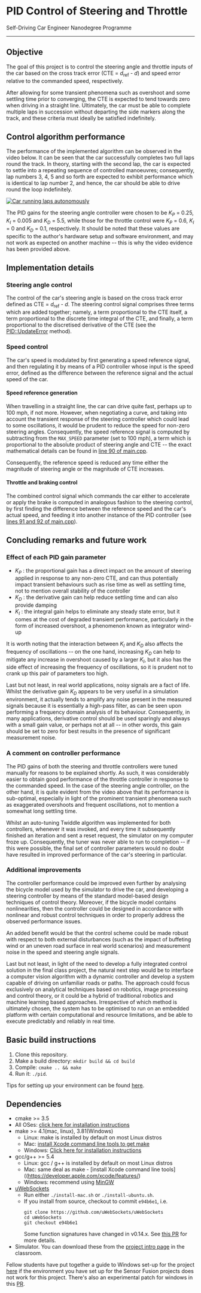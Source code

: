 # PID Control of Steering and Throttle
Self-Driving Car Engineer Nanodegree Programme

---

## Objective

The goal of this project is to control the steering angle and throttle inputs of the car based on the cross track error (CTE = _d_<sub>ref</sub> - _d_) and speed error relative to the commanded speed, respectively.

After allowing for some transient phenomena such as overshoot and some settling time prior to converging, the CTE is expected to tend towards zero when driving in a straight line. Ultimately, the car must be able to complete multiple laps in succession without departing the side markers along the track, and these criteria must ideally be satisfied indefinitely.

## Control algorithm performance

The performance of the implemented algorithm can be observed in the video below. It can be seen that the car successfully completes two full laps round the track. In theory, starting with the second lap, the car is expected to settle into a repeating sequence of controlled manoeuvres; consequently, lap numbers 3, 4, 5 and so forth are expected to exhibit performance which is identical to lap number 2, and hence, the car should be able to drive round the loop indefinitely.

[![Car running laps autonomously](https://img.youtube.com/vi/73V1IrIFXyY/0.jpg)](https://www.youtube.com/watch?v=73V1IrIFXyY)

The PID gains for the steering angle controller were chosen to be _K<sub>P</sub>_ = 0.25, _K<sub>I</sub>_ = 0.005 and _K<sub>D</sub>_ = 5.5, while those for the throttle control were _K<sub>P</sub>_ = 0.6, _K<sub>I</sub>_ = 0 and _K<sub>D</sub>_ = 0.1, respectively. It should be noted that these values are specific to the author's hardware setup and software environment, and may not work as expected on another machine -- this is why the video evidence has been provided above.

## Implementation details

### Steering angle control

The control of the car's steering angle is based on the cross track error defined as CTE = _d_<sub>ref</sub> - _d_. The steering control signal comprises three terms which are added together; namely, a term proportional to the CTE itself, a term proportional to the discrete time integral of the CTE, and finally, a term proportional to the discretised derivative of the CTE (see the [PID::UpdateError](https://github.com/shahid-n/pid-control/blob/master/src/PID.cpp#L26) method).

### Speed control

The car's speed is modulated by first generating a speed reference signal, and then regulating it by means of a PID controller whose input is the speed error, defined as the difference between the reference signal and the actual speed of the car.

#### Speed reference generation

When travelling in a straight line, the car can drive quite fast, perhaps up to 100 mph, if not more. However, when negotiating a curve, and taking into account the transient response of the steering controller which could lead to some oscillations, it would be prudent to reduce the speed for non-zero steering angles. Consequently, the speed reference signal is computed by subtracting from the `MAX_SPEED` parameter (set to 100 mph), a term which is proportional to the absolute product of steering angle and CTE -- the exact mathematical details can be found in [line 90 of main.cpp](https://github.com/shahid-n/pid-control/blob/master/src/main.cpp#L90).

Consequently, the reference speed is reduced any time either the magnitude of steering angle or the magnitude of CTE increases.

#### Throttle and braking control

The combined control signal which commands the car either to accelerate or apply the brake is computed in analogous fashion to the steering control, by first finding the difference between the reference speed and the car's actual speed, and feeding it into another instance of the PID controller (see [lines 91 and 92 of main.cpp](https://github.com/shahid-n/pid-control/blob/master/src/main.cpp#L91)).

## Concluding remarks and future work

### Effect of each PID gain parameter

- _K<sub>P</sub>_ : the proportional gain has a direct impact on the amount of steering applied in response to any non-zero CTE, and can thus potentially impact transient behaviours such as rise time as well as settling time, not to mention overall stability of the controller
- _K<sub>D</sub>_ : the derivative gain can help reduce settling time and can also provide damping
- _K<sub>I</sub>_ : the integral gain helps to eliminate any steady state error, but it comes at the cost of degraded transient performance, particularly in the form of increased overshoot, a phenomenon known as integrator wind-up

It is worth noting that the interaction between _K<sub>I</sub>_ and _K<sub>D</sub>_ also affects the frequency of oscillations -- on the one hand, increasing _K<sub>D</sub>_ can help to mitigate any increase in overshoot caused by a larger _K<sub>I</sub>_, but it also has the side effect of increasing the frequency of oscillations, so it is prudent not to crank up this pair of parameters too high.

Last but not least, in real world applications, noisy signals are a fact of life. Whilst the derivative gain _K<sub>D</sub>_ appears to be very useful in a simulation environment, it actually tends to amplify any noise present in the measured signals because it is essentially a high-pass filter, as can be seen upon performing a frequency domain analysis of its behaviour. Consequently, in many applications, derivative control should be used sparingly and always with a small gain value, or perhaps not at all -- in other words, this gain should be set to zero for best results in the presence of significant measurement noise.

### A comment on controller performance

The PID gains of both the steering and throttle controllers were tuned manually for reasons to be explained shortly. As such, it was considerably easier to obtain good performance of the throttle controller in response to the commanded speed. In the case of the steering angle controller, on the other hand, it is quite evident from the video above that its performance is sub-optimal, especially in light of the prominent transient phenomena such as exaggerated overshoots and frequent oscillations, not to mention a somewhat long settling time.

Whilst an auto-tuning Twiddle algorithm was implemented for both controllers, whenever it was invoked, and every time it subsequently finished an iteration and sent a reset request, the simulator on my computer froze up. Consequently, the tuner was never able to run to completion -- if this were possible, the final set of controller parameters would no doubt have resulted in improved performance of the car's steering in particular.

### Additional improvements

The controller performance could be improved even further by analysing the bicycle model used by the simulator to drive the car, and developing a steering controller by means of the standard model-based design techniques of control theory. Moreover, if the bicycle model contains nonlinearities, then the controller could be designed in accordance with nonlinear and robust control techniques in order to properly address the observed performance issues.

An added benefit would be that the control scheme could be made robust with respect to both external disturbances (such as the impact of buffeting wind or an uneven road surface in real world scenarios) and measurement noise in the speed and steering angle signals.

Last but not least, in light of the need to develop a fully integrated control solution in the final class project, the natural next step would be to interface a computer vision algorithm with a dynamic controller and develop a system capable of driving on unfamiliar roads or paths. The approach could focus exclusively on analytical techniques based on robotics, image processing and control theory, or it could be a hybrid of traditional robotics and machine learning based approaches. Irrespective of which method is ultimately chosen, the system has to be optimised to run on an embedded platform with certain computational and resource limitations, and be able to execute predictably and reliably in real time.

## Basic build instructions

1. Clone this repository.
2. Make a build directory: `mkdir build && cd build`
3. Compile: `cmake .. && make`
4. Run it: `./pid`. 

Tips for setting up your environment can be found [here](https://classroom.udacity.com/nanodegrees/nd013/parts/40f38239-66b6-46ec-ae68-03afd8a601c8/modules/0949fca6-b379-42af-a919-ee50aa304e6a/lessons/f758c44c-5e40-4e01-93b5-1a82aa4e044f/concepts/23d376c7-0195-4276-bdf0-e02f1f3c665d).

## Dependencies

* cmake >= 3.5
 * All OSes: [click here for installation instructions](https://cmake.org/install/)
* make >= 4.1(mac, linux), 3.81(Windows)
  * Linux: make is installed by default on most Linux distros
  * Mac: [install Xcode command line tools to get make](https://developer.apple.com/xcode/features/)
  * Windows: [Click here for installation instructions](http://gnuwin32.sourceforge.net/packages/make.htm)
* gcc/g++ >= 5.4
  * Linux: gcc / g++ is installed by default on most Linux distros
  * Mac: same deal as make - [install Xcode command line tools]((https://developer.apple.com/xcode/features/)
  * Windows: recommend using [MinGW](http://www.mingw.org/)
* [uWebSockets](https://github.com/uWebSockets/uWebSockets)
  * Run either `./install-mac.sh` or `./install-ubuntu.sh`.
  * If you install from source, checkout to commit `e94b6e1`, i.e.
    ```
    git clone https://github.com/uWebSockets/uWebSockets 
    cd uWebSockets
    git checkout e94b6e1
    ```
    Some function signatures have changed in v0.14.x. See [this PR](https://github.com/udacity/CarND-MPC-Project/pull/3) for more details.
* Simulator. You can download these from the [project intro page](https://github.com/udacity/self-driving-car-sim/releases) in the classroom.

Fellow students have put together a guide to Windows set-up for the project [here](https://s3-us-west-1.amazonaws.com/udacity-selfdrivingcar/files/Kidnapped_Vehicle_Windows_Setup.pdf) if the environment you have set up for the Sensor Fusion projects does not work for this project. There's also an experimental patch for windows in this [PR](https://github.com/udacity/CarND-PID-Control-Project/pull/3).
